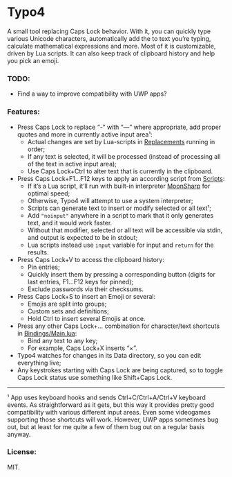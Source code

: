 # Typo4
A small tool replacing Caps Lock behavior. With it, you can quickly type various Unicode characters, 
automatically add the to text you’re typing, calculate mathematical expressions and more. Most of it 
is customizable, driven by Lua scripts. It can also keep track of clipboard history and help you pick
an emoji.

### TODO:

- Find a way to improve compatibility with UWP apps?

### Features:

- Press Caps Lock to replace “-” with “—” where appropriate, add proper quotes and more in currently active input area¹:
  - Actual changes are set by Lua-scripts in [Replacements](https://github.com/gro-ove/typo4/tree/master/Typo4Data/Replacements) running in order;
  - If any text is selected, it will be processed (instead of processing all of the text in active input area);
  - Use Caps Lock+Ctrl to alter text that is currently in the clipboard.
- Press Caps Lock+F1…F12 keys to apply an according script from [Scripts](https://github.com/gro-ove/typo4/tree/master/Typo4Data/Scripts):
  - If it’s a Lua script, it’ll run with built-in interpreter [MoonSharp](https://www.moonsharp.org/) for optimal speed;
  - Otherwise, Typo4 will attempt to use a system interpreter;
  - Scripts can generate text to insert or modify selected or all text¹;
  - Add `"noinput"` anywhere in a script to mark that it only generates text, and it would work faster.
  - Without that modifier, selected or all text will be accessible via stdin, and output is expected to be in stdout;
  - Lua scripts instead use `input` variable for input and `return` for the results.
- Press Caps Lock+V to access the clipboard history:
  - Pin entries;
  - Quickly insert them by pressing a corresponding button (digits for last entries, F1…F12 keys for pinned);
  - Exclude passwords via their checksums.
- Press Caps Lock+S to insert an Emoji or several:
  - Emojis are split into groups;
  - Custom sets and definitions;
  - Hold Ctrl to insert several Emojis at once.
- Press any other Caps Lock+… combination for character/text shortcuts in [Bindings/Main.lua](https://github.com/gro-ove/typo4/blob/master/Typo4Data/Bindings/Main.lua):
  - Bind any text to any key;
  - For example, Caps Lock+X inserts “×”.
- Typo4 watches for changes in its Data directory, so you can edit everything live;
- Any keystrokes starting with Caps Lock are being captured, so to toggle Caps Lock status use something like Shift+Caps Lock.

---

¹ App uses keyboard hooks and sends Ctrl+C/Ctrl+A/Ctrl+V keyboard events. As straightforward as it gets, but this way it provides pretty good compatibility with various different input areas. Even some videogames supporting those shortcuts will work. However, UWP apps sometimes bug out, but at least for me quite a few of them bug out on a regular basis anyway.

### License:

MIT.
